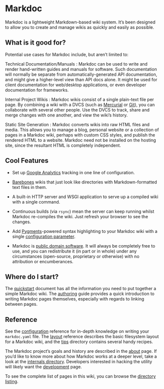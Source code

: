 <!-- title: Index -->

# Markdoc

Markdoc is a lightweight Markdown-based wiki system. It’s been designed to allow
you to create and manage wikis as quickly and easily as possible.


## What is it good for?

Potential use cases for Markdoc include, but aren’t limited to:

Technical Documentation/Manuals
:   Markdoc can be used to write and render hand-written guides and manuals for
    software. Such documentation will normally be separate from
    automatically-generated API documentation, and might give a higher-level
    view than API docs alone. It might be used for client documentation for
    web/desktop applications, or even developer documentation for frameworks.

Internal Project Wikis
:   Markdoc wikis consist of a single plain-text file per page. By combining a
    wiki with a DVCS (such as [Mercurial][] or [Git][]), you can collaborate
    with several other people. Use the DVCS to track, share and merge changes
    with one another, and view the wiki’s history.
    
  [Mercurial]: http://mercurial.selenic.com/
  [Git]: http://git-scm.com/

Static Site Generation
:   Markdoc converts wikis into raw HTML files and media. This allows you to
    manage a blog, personal website or a collection of pages in a Markdoc wiki,
    perhaps with custom CSS styles, and publish the rendered HTML to a website.
    Markdoc need not be installed on the hosting site, since the resultant HTML
    is completely independent.


## Cool Features

*   Set up [Google Analytics][] tracking in one line of configuration.

*   [Barebones][] wikis that just look like directories with Markdown-formatted
    text files in them.

*   A built-in HTTP server and WSGI application to serve up a compiled wiki with
    a single command.

*   Continuous builds (via `rsync`) mean the server can keep running whilst
    Markdoc re-compiles the wiki. Just refresh your browser to see the changes.

*   Add [Pygments][]-powered syntax highlighting to your Markdoc wiki with a
    single [configuration parameter][syntax-highlighting].

*   Markdoc is [public domain software][licensing]. It will always be completely
    free to use, and you can redistribute it (in part or in whole) under any
    circumstances (open-source, proprietary or otherwise) with no attribution or
    encumberances.

[google analytics]: /ref/configuration#metadata
[barebones]: /tips/barebones
[pygments]: http://pygments.org/
[syntax-highlighting]: /tips/syntax-highlighting
[licensing]: /about#license


## Where do I start?

The [quickstart](/quickstart) document has all the information you need to put
together a simple Markdoc wiki. The [authoring](/authoring) guide provides a
quick introduction to writing Markdoc pages themselves, especially with regards
to linking between pages.


## Reference

See the [configuration](/ref/configuration) reference for in-depth knowledge on
writing your `markdoc.yaml` file. The [layout](/ref/layout) reference describes
the basic filesystem layout for a Markdoc wiki, and the [tips](/tips/) directory
contains several handy recipes.

The Markdoc project’s goals and history are described in the [about](/about)
page. If you’d like to know more about how Markdoc works at a deeper level, take
a look at the [internals directory](/internals/). Developers interested in
hacking the utility will likely want the [development](/internals/development)
page.

To see the complete list of pages in this wiki, you can browse the
[directory listing](/_list).
